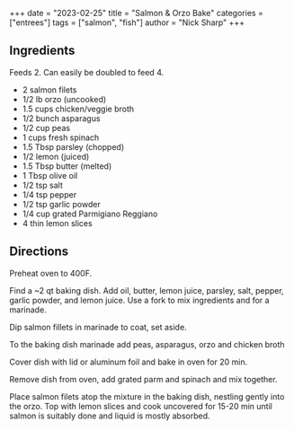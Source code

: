 +++
date = "2023-02-25"
title = "Salmon & Orzo Bake"
categories = ["entrees"]
tags = ["salmon", "fish"]
author = "Nick Sharp"
+++

## Ingredients

Feeds 2. Can easily be doubled to feed 4.

- 2 salmon filets
- 1/2 lb orzo (uncooked)
- 1.5 cups chicken/veggie broth
- 1/2 bunch asparagus
- 1/2 cup peas
- 1 cups fresh spinach
- 1.5 Tbsp parsley (chopped)
- 1/2 lemon (juiced)
- 1.5 Tbsp butter (melted)
- 1 Tbsp olive oil
- 1/2 tsp salt
- 1/4 tsp pepper
- 1/2 tsp garlic powder
- 1/4 cup grated Parmigiano Reggiano
- 4 thin lemon slices 

## Directions

Preheat oven to 400F.

Find a ~2 qt baking dish. Add oil, butter, lemon juice, parsley, salt, pepper, garlic powder, and lemon juice. Use a fork to mix ingredients and for a marinade.

Dip salmon fillets in marinade to coat, set aside.

To the baking dish marinade add peas, asparagus, orzo and chicken broth

Cover dish with lid or aluminum foil and bake in oven for 20 min.

Remove dish from oven, add grated parm and spinach and mix together.

Place salmon filets atop the mixture in the baking dish, nestling gently into the orzo. Top with lemon slices and cook uncovered for 15-20 min until salmon is suitably done and liquid is mostly absorbed.
